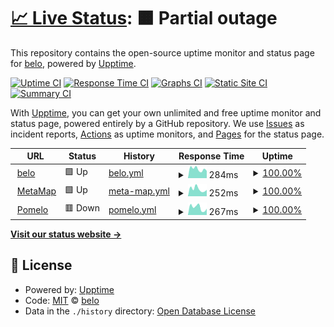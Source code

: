 # [📈 Live Status](https://demo.upptime.js.org): <!--live status--> **🟧 Partial outage**

This repository contains the open-source uptime monitor and status page for [belo](https://belo.app), powered by [Upptime](https://github.com/upptime/upptime).

[![Uptime CI](https://github.com/belo-app/status/workflows/Uptime%20CI/badge.svg)](https://github.com/belo-app/status/actions?query=workflow%3A%22Uptime+CI%22)
[![Response Time CI](https://github.com/belo-app/status/workflows/Response%20Time%20CI/badge.svg)](https://github.com/belo-app/status/actions?query=workflow%3A%22Response+Time+CI%22)
[![Graphs CI](https://github.com/belo-app/status/workflows/Graphs%20CI/badge.svg)](https://github.com/belo-app/status/actions?query=workflow%3A%22Graphs+CI%22)
[![Static Site CI](https://github.com/belo-app/status/workflows/Static%20Site%20CI/badge.svg)](https://github.com/belo-app/status/actions?query=workflow%3A%22Static+Site+CI%22)
[![Summary CI](https://github.com/belo-app/status/workflows/Summary%20CI/badge.svg)](https://github.com/belo-app/status/actions?query=workflow%3A%22Summary+CI%22)

With [Upptime](https://upptime.js.org), you can get your own unlimited and free uptime monitor and status page, powered entirely by a GitHub repository. We use [Issues](https://github.com/belo-app/status/issues) as incident reports, [Actions](https://github.com/belo-app/status/actions) as uptime monitors, and [Pages](https://demo.upptime.js.org) for the status page.

<!--start: status pages-->
<!-- This summary is generated by Upptime (https://github.com/upptime/upptime) -->
<!-- Do not edit this manually, your changes will be overwritten -->
<!-- prettier-ignore -->
| URL | Status | History | Response Time | Uptime |
| --- | ------ | ------- | ------------- | ------ |
| <img alt="" src="https://favicons.githubusercontent.com/api.belo.app" height="13"> [belo](https://api.belo.app/health) | 🟩 Up | [belo.yml](https://github.com/belo-app/status/commits/HEAD/history/belo.yml) | <details><summary><img alt="Response time graph" src="./graphs/belo/response-time-week.png" height="20"> 284ms</summary><br><a href="https://status.belo.app/history/belo"><img alt="Response time 629" src="https://img.shields.io/endpoint?url=https%3A%2F%2Fraw.githubusercontent.com%2Fbelo-app%2Fstatus%2FHEAD%2Fapi%2Fbelo%2Fresponse-time.json"></a><br><a href="https://status.belo.app/history/belo"><img alt="24-hour response time 228" src="https://img.shields.io/endpoint?url=https%3A%2F%2Fraw.githubusercontent.com%2Fbelo-app%2Fstatus%2FHEAD%2Fapi%2Fbelo%2Fresponse-time-day.json"></a><br><a href="https://status.belo.app/history/belo"><img alt="7-day response time 284" src="https://img.shields.io/endpoint?url=https%3A%2F%2Fraw.githubusercontent.com%2Fbelo-app%2Fstatus%2FHEAD%2Fapi%2Fbelo%2Fresponse-time-week.json"></a><br><a href="https://status.belo.app/history/belo"><img alt="30-day response time 502" src="https://img.shields.io/endpoint?url=https%3A%2F%2Fraw.githubusercontent.com%2Fbelo-app%2Fstatus%2FHEAD%2Fapi%2Fbelo%2Fresponse-time-month.json"></a><br><a href="https://status.belo.app/history/belo"><img alt="1-year response time 629" src="https://img.shields.io/endpoint?url=https%3A%2F%2Fraw.githubusercontent.com%2Fbelo-app%2Fstatus%2FHEAD%2Fapi%2Fbelo%2Fresponse-time-year.json"></a></details> | <details><summary><a href="https://status.belo.app/history/belo">100.00%</a></summary><a href="https://status.belo.app/history/belo"><img alt="All-time uptime 99.80%" src="https://img.shields.io/endpoint?url=https%3A%2F%2Fraw.githubusercontent.com%2Fbelo-app%2Fstatus%2FHEAD%2Fapi%2Fbelo%2Fuptime.json"></a><br><a href="https://status.belo.app/history/belo"><img alt="24-hour uptime 100.00%" src="https://img.shields.io/endpoint?url=https%3A%2F%2Fraw.githubusercontent.com%2Fbelo-app%2Fstatus%2FHEAD%2Fapi%2Fbelo%2Fuptime-day.json"></a><br><a href="https://status.belo.app/history/belo"><img alt="7-day uptime 100.00%" src="https://img.shields.io/endpoint?url=https%3A%2F%2Fraw.githubusercontent.com%2Fbelo-app%2Fstatus%2FHEAD%2Fapi%2Fbelo%2Fuptime-week.json"></a><br><a href="https://status.belo.app/history/belo"><img alt="30-day uptime 99.70%" src="https://img.shields.io/endpoint?url=https%3A%2F%2Fraw.githubusercontent.com%2Fbelo-app%2Fstatus%2FHEAD%2Fapi%2Fbelo%2Fuptime-month.json"></a><br><a href="https://status.belo.app/history/belo"><img alt="1-year uptime 99.80%" src="https://img.shields.io/endpoint?url=https%3A%2F%2Fraw.githubusercontent.com%2Fbelo-app%2Fstatus%2FHEAD%2Fapi%2Fbelo%2Fuptime-year.json"></a></details>
| <img alt="" src="https://favicons.githubusercontent.com/api.getmati.com" height="13"> [MetaMap](https://api.getmati.com/health) | 🟩 Up | [meta-map.yml](https://github.com/belo-app/status/commits/HEAD/history/meta-map.yml) | <details><summary><img alt="Response time graph" src="./graphs/meta-map/response-time-week.png" height="20"> 252ms</summary><br><a href="https://status.belo.app/history/meta-map"><img alt="Response time 164" src="https://img.shields.io/endpoint?url=https%3A%2F%2Fraw.githubusercontent.com%2Fbelo-app%2Fstatus%2FHEAD%2Fapi%2Fmeta-map%2Fresponse-time.json"></a><br><a href="https://status.belo.app/history/meta-map"><img alt="24-hour response time 223" src="https://img.shields.io/endpoint?url=https%3A%2F%2Fraw.githubusercontent.com%2Fbelo-app%2Fstatus%2FHEAD%2Fapi%2Fmeta-map%2Fresponse-time-day.json"></a><br><a href="https://status.belo.app/history/meta-map"><img alt="7-day response time 252" src="https://img.shields.io/endpoint?url=https%3A%2F%2Fraw.githubusercontent.com%2Fbelo-app%2Fstatus%2FHEAD%2Fapi%2Fmeta-map%2Fresponse-time-week.json"></a><br><a href="https://status.belo.app/history/meta-map"><img alt="30-day response time 198" src="https://img.shields.io/endpoint?url=https%3A%2F%2Fraw.githubusercontent.com%2Fbelo-app%2Fstatus%2FHEAD%2Fapi%2Fmeta-map%2Fresponse-time-month.json"></a><br><a href="https://status.belo.app/history/meta-map"><img alt="1-year response time 164" src="https://img.shields.io/endpoint?url=https%3A%2F%2Fraw.githubusercontent.com%2Fbelo-app%2Fstatus%2FHEAD%2Fapi%2Fmeta-map%2Fresponse-time-year.json"></a></details> | <details><summary><a href="https://status.belo.app/history/meta-map">100.00%</a></summary><a href="https://status.belo.app/history/meta-map"><img alt="All-time uptime 99.98%" src="https://img.shields.io/endpoint?url=https%3A%2F%2Fraw.githubusercontent.com%2Fbelo-app%2Fstatus%2FHEAD%2Fapi%2Fmeta-map%2Fuptime.json"></a><br><a href="https://status.belo.app/history/meta-map"><img alt="24-hour uptime 100.00%" src="https://img.shields.io/endpoint?url=https%3A%2F%2Fraw.githubusercontent.com%2Fbelo-app%2Fstatus%2FHEAD%2Fapi%2Fmeta-map%2Fuptime-day.json"></a><br><a href="https://status.belo.app/history/meta-map"><img alt="7-day uptime 100.00%" src="https://img.shields.io/endpoint?url=https%3A%2F%2Fraw.githubusercontent.com%2Fbelo-app%2Fstatus%2FHEAD%2Fapi%2Fmeta-map%2Fuptime-week.json"></a><br><a href="https://status.belo.app/history/meta-map"><img alt="30-day uptime 99.94%" src="https://img.shields.io/endpoint?url=https%3A%2F%2Fraw.githubusercontent.com%2Fbelo-app%2Fstatus%2FHEAD%2Fapi%2Fmeta-map%2Fuptime-month.json"></a><br><a href="https://status.belo.app/history/meta-map"><img alt="1-year uptime 99.98%" src="https://img.shields.io/endpoint?url=https%3A%2F%2Fraw.githubusercontent.com%2Fbelo-app%2Fstatus%2FHEAD%2Fapi%2Fmeta-map%2Fuptime-year.json"></a></details>
| <img alt="" src="https://favicons.githubusercontent.com/api.pomelo.la" height="13"> [Pomelo](https://api.pomelo.la/ping) | 🟥 Down | [pomelo.yml](https://github.com/belo-app/status/commits/HEAD/history/pomelo.yml) | <details><summary><img alt="Response time graph" src="./graphs/pomelo/response-time-week.png" height="20"> 267ms</summary><br><a href="https://status.belo.app/history/pomelo"><img alt="Response time 217" src="https://img.shields.io/endpoint?url=https%3A%2F%2Fraw.githubusercontent.com%2Fbelo-app%2Fstatus%2FHEAD%2Fapi%2Fpomelo%2Fresponse-time.json"></a><br><a href="https://status.belo.app/history/pomelo"><img alt="24-hour response time 179" src="https://img.shields.io/endpoint?url=https%3A%2F%2Fraw.githubusercontent.com%2Fbelo-app%2Fstatus%2FHEAD%2Fapi%2Fpomelo%2Fresponse-time-day.json"></a><br><a href="https://status.belo.app/history/pomelo"><img alt="7-day response time 267" src="https://img.shields.io/endpoint?url=https%3A%2F%2Fraw.githubusercontent.com%2Fbelo-app%2Fstatus%2FHEAD%2Fapi%2Fpomelo%2Fresponse-time-week.json"></a><br><a href="https://status.belo.app/history/pomelo"><img alt="30-day response time 265" src="https://img.shields.io/endpoint?url=https%3A%2F%2Fraw.githubusercontent.com%2Fbelo-app%2Fstatus%2FHEAD%2Fapi%2Fpomelo%2Fresponse-time-month.json"></a><br><a href="https://status.belo.app/history/pomelo"><img alt="1-year response time 217" src="https://img.shields.io/endpoint?url=https%3A%2F%2Fraw.githubusercontent.com%2Fbelo-app%2Fstatus%2FHEAD%2Fapi%2Fpomelo%2Fresponse-time-year.json"></a></details> | <details><summary><a href="https://status.belo.app/history/pomelo">100.00%</a></summary><a href="https://status.belo.app/history/pomelo"><img alt="All-time uptime 100.00%" src="https://img.shields.io/endpoint?url=https%3A%2F%2Fraw.githubusercontent.com%2Fbelo-app%2Fstatus%2FHEAD%2Fapi%2Fpomelo%2Fuptime.json"></a><br><a href="https://status.belo.app/history/pomelo"><img alt="24-hour uptime 99.99%" src="https://img.shields.io/endpoint?url=https%3A%2F%2Fraw.githubusercontent.com%2Fbelo-app%2Fstatus%2FHEAD%2Fapi%2Fpomelo%2Fuptime-day.json"></a><br><a href="https://status.belo.app/history/pomelo"><img alt="7-day uptime 100.00%" src="https://img.shields.io/endpoint?url=https%3A%2F%2Fraw.githubusercontent.com%2Fbelo-app%2Fstatus%2FHEAD%2Fapi%2Fpomelo%2Fuptime-week.json"></a><br><a href="https://status.belo.app/history/pomelo"><img alt="30-day uptime 100.00%" src="https://img.shields.io/endpoint?url=https%3A%2F%2Fraw.githubusercontent.com%2Fbelo-app%2Fstatus%2FHEAD%2Fapi%2Fpomelo%2Fuptime-month.json"></a><br><a href="https://status.belo.app/history/pomelo"><img alt="1-year uptime 100.00%" src="https://img.shields.io/endpoint?url=https%3A%2F%2Fraw.githubusercontent.com%2Fbelo-app%2Fstatus%2FHEAD%2Fapi%2Fpomelo%2Fuptime-year.json"></a></details>

<!--end: status pages-->

[**Visit our status website →**](https://demo.upptime.js.org)

## 📄 License

- Powered by: [Upptime](https://github.com/upptime/upptime)
- Code: [MIT](./LICENSE) © [belo](https://belo.app)
- Data in the `./history` directory: [Open Database License](https://opendatacommons.org/licenses/odbl/1-0/)
